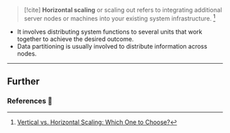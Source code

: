 
> [!cite] 
> **Horizontal scaling** or scaling out refers to integrating additional server nodes or machines into your existing system infrastructure. [^1]

- It involves distributing system functions to several units that work together to achieve the desired outcome.
- Data partitioning is usually involved to distribute information across nodes.

---
## Further

### References 📝

[^1]: [Vertical vs. Horizontal Scaling: Which One to Choose?](https://middleware.io/blog/vertical-vs-horizontal-scaling/)